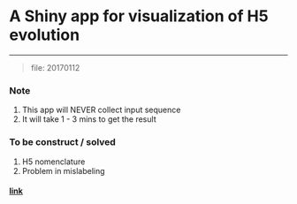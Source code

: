 # A Shiny app for visualization of H5 evolution
***
> file: 20170112


### Note

1. This app will NEVER collect input sequence
2. It will take 1 - 3 mins to get the result


### To be construct / solved

1. H5 nomenclature
2. Problem in mislabeling



#### [link](https://yaotli.shinyapps.io/h5_nomenclature/)